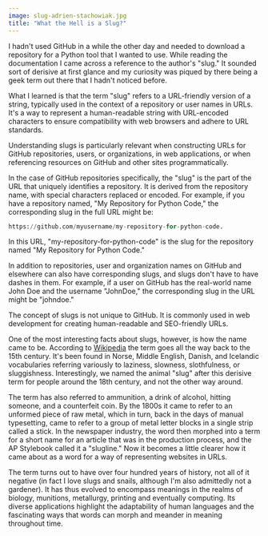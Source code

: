 ```yaml
---
image: slug-adrien-stachowiak.jpg
title: "What the Hell is a Slug?"
---
```


I hadn't used GitHub in a while the other day and needed to download a repository for a Python tool that I wanted to use. While reading the documentation I came across a reference to the author's "slug." It sounded sort of derisive at first glance and my curiosity was piqued by there being a geek term out there that I hadn't noticed before. 

What I learned is that the term "slug" refers to a URL-friendly version of a string, typically used in the context of a repository or user names in URLs. It's a way to represent a human-readable string with URL-encoded characters to ensure compatibility with web browsers and adhere to URL standards.

Understanding slugs is particularly relevant when constructing URLs for GitHub repositories, users, or organizations, in web applications, or when referencing resources on GitHub and other sites programmatically.

In the case of GitHub repositories specifically, the "slug" is the part of the URL that uniquely identifies a repository. It is derived from the repository name, with special characters replaced or encoded. For example, if you have a repository named, "My Repository for Python Code," the corresponding slug in the full URL might be:

```py
https://github.com/myusername/my-repository-for-python-code.
```

In this URL, "my-repository-for-python-code" is the slug for the repository named "My Repository for Python Code."

In addition to repositories, user and organization names on GitHub and elsewhere can also have corresponding slugs, and slugs don't have to have dashes in them. For example, if a user on GitHub has the real-world name John Doe and the username "JohnDoe," the corresponding slug in the URL might be "johndoe."

The concept of slugs is not unique to GitHub. It is commonly used in web development for creating human-readable and SEO-friendly URLs.

One of the most interesting facts about slugs, however, is how the name came to be. According to [Wikipedia](https://en.wiktionary.org/wiki/slug) the term goes all the way back to the 15th century. It's been found in Norse, Middle English, Danish, and Icelandic vocabularies referring variously to laziness, slowness, slothfulness, or sluggishness. Interestingly, we named the animal "slug" after this derisive term for people around the 18th century, and not the other way around.

The term has also referred to ammunition, a drink of alcohol, hitting someone, and a counterfeit coin. By the 1800s it came to refer to an unformed piece of raw metal, which in turn, back in the days of manual typesetting, came to refer to a group of metal letter blocks in a single strip called a stick. In the newspaper industry, the word then morphed into a term for a short name for an article that was in the production process, and the AP Stylebook called it a "slugline." Now it becomes a little clearer how it came about as a word for a way of representing websites in URLs.

The term turns out to have over four hundred years of history, not all of it negative (in fact I love slugs and snails, although I'm also admittedly not a gardener). It has thus evolved to encompass meanings in the realms of biology, munitions, metallurgy, printing and eventually computing. Its diverse applications highlight the adaptability of human languages and the fascinating ways that words can morph and meander in meaning throughout time.
